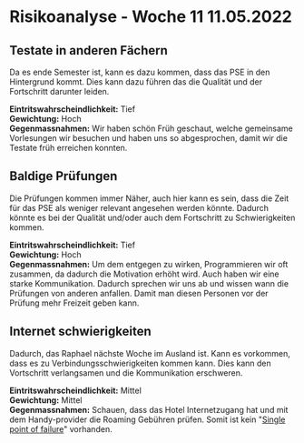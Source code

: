 # Risikoanalyse - Woche 11 11.05.2022

## Testate in anderen Fächern 
Da es ende Semester ist, kann es dazu kommen, dass das PSE in den Hintergrund kommt. Dies kann dazu führen das die Qualität und der Fortschritt darunter leiden. 

  
**Eintritswahrscheindlichkeit:**  Tief  
**Gewichtung:** Hoch   
**Gegenmassnahmen:** 
Wir haben schön Früh geschaut, welche gemeinsame Vorlesungen wir besuchen und haben uns so abgesprochen, damit wir die Testate früh erreichen konnten. 


## Baldige Prüfungen 
Die Prüfungen kommen immer Näher, auch hier kann es sein, dass die Zeit für das PSE als weniger relevant angesehen werden könnte. Dadurch könnte es bei der Qualität und/oder auch dem Fortschritt zu Schwierigkeiten kommen. 

**Eintritswahrscheindlichkeit:**  Tief  
**Gewichtung:** Hoch   
**Gegenmassnahmen:** 
Um dem entgegen zu wirken, Programmieren wir oft zusammen, da dadurch die Motivation erhöht wird. Auch haben wir eine starke Kommunikation. Dadurch sprechen wir uns ab und wissen wann die Prüfungen von anderen anfallen. Damit man diesen Personen vor der Prüfung mehr Freizeit geben kann. 

## Internet schwierigkeiten 
Dadurch, das Raphael nächste Woche im Ausland ist. Kann es vorkommen, dass es zu Verbindungsschwierigkeiten kommen kann.  Dies kann den Vortschritt verlangsamen und die Kommunikation erschweren. 

**Eintritswahrscheindlichkeit:**  Mittel  
**Gewichtung:** Mittel   
**Gegenmassnahmen:** 
Schauen, dass das Hotel Internetzugang hat und mit dem Handy-provider die Roaming Gebühren prüfen. Somit ist kein "[Single point of failure](https://de.wikipedia.org/wiki/Single_Point_of_Failure)" vorhanden. 
